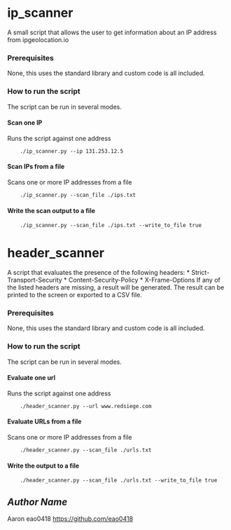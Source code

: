 # ip_scanner
A small script that allows the user to get information about an IP address from ipgeolocation.io
### Prerequisites
None, this uses the standard library and custom code is all included.
### How to run the script
The script can be run in several modes. 
#### Scan one IP
Runs the script against one address
```shell
    ./ip_scanner.py --ip 131.253.12.5
```
#### Scan IPs from a file
Scans one or more IP addresses from a file 
```shell
    ./ip_scanner.py --scan_file ./ips.txt
```
#### Write the scan output to a file
```shell
    ./ip_scanner.py --scan_file ./ips.txt --write_to_file true
```

# header_scanner
A script that evaluates the presence of the following headers:
    * Strict-Transport-Security
    * Content-Security-Policy
    * X-Frame-Options
If any of the listed headers are missing, a result will be generated. The result can be printed to the screen or exported to a CSV file.
### Prerequisites
None, this uses the standard library and custom code is all included.
### How to run the script
The script can be run in several modes. 
#### Evaluate one url
Runs the script against one address
```shell
    ./header_scanner.py --url www.redsiege.com
```
#### Evaluate URLs from a file
Scans one or more IP addresses from a file 
```shell
    ./header_scanner.py --scan_file ./urls.txt
```
#### Write the output to a file
```shell
    ./header_scanner.py --scan_file ./urls.txt --write_to_file true
```

## *Author Name*
Aaron
eao0418
https://github.com/eao0418